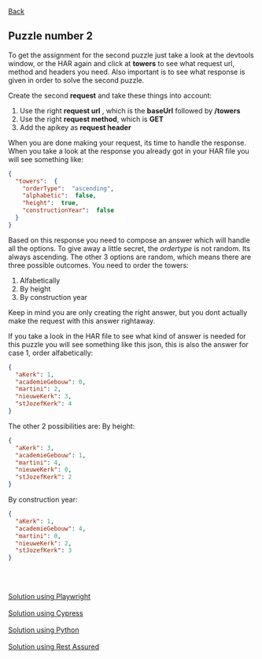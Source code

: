[Back](02.%20puzzle1.md)

## Puzzle number 2

To get the assignment for the second puzzle just take a look at the devtools window, or the HAR again and click at **towers** to see what request url, method and headers you need. Also important is to see what response is given in order to solve the second puzzle.

Create the second **request** and take these things into account:
1. Use the right **request url** , which is the **baseUrl** followed by **/towers**
2. Use the right **request method**, which is **GET**
3. Add the apikey as **request header**

When you are done making your request, its time to handle the response. When you take a look at the response you already got in your HAR file you will see something like:
```json
{
  "towers":  {
	"orderType":  "ascending",
	"alphabetic":  false,
	"height":  true,
	"constructionYear":  false
  }
}
``` 
Based on this response you need to compose an answer which will handle all the options. To give away a little secret, the *ordertype* is not random. Its always ascending. The other 3 options are random, which means there are three possible outcomes. You need to order the towers:
1. Alfabetically
2. By height
3. By construction year

Keep in mind you are only creating the right answer, but you dont actually make the request with this answer rightaway.

If you take a look in the HAR file to see what kind of answer is needed for this puzzle you will see something like this json, this is also the answer for case 1, order alfabetically:
```json
{  
  "aKerk": 1,  
  "academieGebouw": 0,  
  "martini": 2,  
  "nieuweKerk": 3,  
  "stJozefKerk": 4  
}
```
The other 2 possibilities are:
By height:
```json
{  
  "aKerk": 3,  
  "academieGebouw": 1,  
  "martini": 4,  
  "nieuweKerk": 0,  
  "stJozefKerk": 2  
}
```
By construction year:
```json
{  
  "aKerk": 1,  
  "academieGebouw": 4,  
  "martini": 0,  
  "nieuweKerk": 2,  
  "stJozefKerk": 3  
}
```
<br>
<br>

[Solution using Playwright](./playwright/solution-puzzle2.md)
<br>
<br>
[Solution using Cypress](./cypress/solution-puzzle2.md)
<br>
<br>
[Solution using Python](./python/solution-puzzle2.md)
<br>
<br>
[Solution using Rest Assured](./rest-assured/solution-puzzle2.md)
